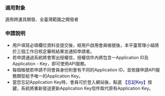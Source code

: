 ### 適用對象
適用跨運具開發、全臺灣範圍之開發者


### 申請說明
- 用戶填寫必填欄位資料並提交後，經用戶啟用會員帳號後，本平臺管理小組將於三個工作日核定審核結果並通知申請者。
- 若申請通過系統將會寄出授權信，授權信件內將包含一Application ID及Application - Key，即可使用API服務。
- 每個帳號若申請不同會員身份則會有不同的Application ID，並依據申請API服務類型給予唯一的Application Key。
- 當您忘記Application Key時，會員可於登入網站後，點選<font color="#00008B"> 【忘記Key】</font>按鍵，系統將重新發送更新Application Key信件取代原有Application Key。
